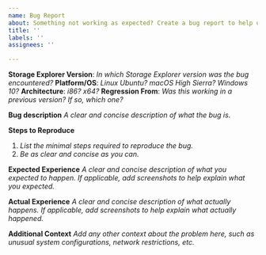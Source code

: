 ```yaml
---
name: Bug Report
about: Something not working as expected? Create a bug report to help us improve.
title: ''
labels: ''
assignees: ''

---
```


**Storage Explorer Version**: _In which Storage Explorer version was the bug encountered?_
**Platform/OS**: _Linux Ubuntu? macOS High Sierra? Windows 10?_
**Architecture**: _i86? x64?_
**Regression From**: _Was this working in a previous version? If so, which one?_

**Bug description**
_A clear and concise description of what the bug is._

**Steps to Reproduce**
1. _List the minimal steps required to reproduce the bug._
2. _Be as clear and concise as you can._

**Expected Experience**
_A clear and concise description of what you expected to happen. If applicable, add screenshots to help explain what you expected._

**Actual Experience**
_A clear and concise description of what actually happens. If applicable, add screenshots to help explain what actually happened._

**Additional Context**
_Add any other context about the problem here, such as unusual system configurations, network restrictions, etc._
